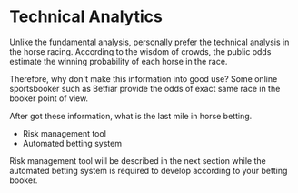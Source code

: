<!--
 * @Author: Joe
 * @Date: 2024-10-12 11:26:57
 * @LastEditors: joe skchan222@gmail.com
 * @LastEditTime: 2024-10-13 12:33:17
 * @FilePath: /racetrack-analytics/technical-analysis/README.md
 * @Description: 
 * 
 * Copyright (c) 2024, All Rights Reserved. 
-->
# Technical Analytics

Unlike the fundamental analysis, personally prefer the technical analysis in the horse racing. According to the wisdom of crowds, the public odds estimate the winning probability of each horse in the race.

Therefore, why don't make this information into good use? Some online sportsbooker such as Betfiar provide the odds of exact same race in the booker point of view.

After got these information, what is the last mile in horse betting. 

- Risk management tool
- Automated betting system

Risk management tool will be described in the next section while the automated betting system is required to develop according to your betting booker.